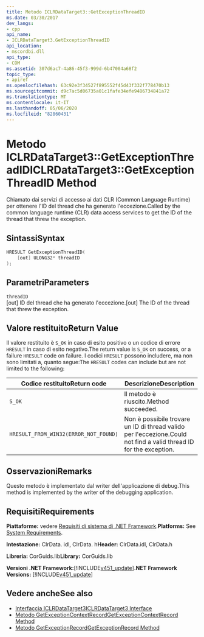 ```yaml
---
title: Metodo ICLRDataTarget3::GetExceptionThreadID
ms.date: 03/30/2017
dev_langs:
- cpp
api_name:
- ICLRDataTarget3.GetExceptionThreadID
api_location:
- mscordbi.dll
api_type:
- COM
ms.assetid: 307d6ac7-4a86-45f3-999d-6b47004a68f2
topic_type:
- apiref
ms.openlocfilehash: 63c92e3f34527f895552f45d43f332f778470b13
ms.sourcegitcommit: d9c7ac5d06735a01c1fafe34efe9486734841a72
ms.translationtype: MT
ms.contentlocale: it-IT
ms.lasthandoff: 05/06/2020
ms.locfileid: "82860431"
---
```

# <a name="iclrdatatarget3getexceptionthreadid-method"></a><span data-ttu-id="2a0df-102">Metodo ICLRDataTarget3::GetExceptionThreadID</span><span class="sxs-lookup"><span data-stu-id="2a0df-102">ICLRDataTarget3::GetExceptionThreadID Method</span></span>
<span data-ttu-id="2a0df-103">Chiamato dai servizi di accesso ai dati CLR (Common Language Runtime) per ottenere l'ID del thread che ha generato l'eccezione.</span><span class="sxs-lookup"><span data-stu-id="2a0df-103">Called by the common language runtime (CLR) data access services to get the ID of the thread that threw the exception.</span></span>  
  
## <a name="syntax"></a><span data-ttu-id="2a0df-104">Sintassi</span><span class="sxs-lookup"><span data-stu-id="2a0df-104">Syntax</span></span>  
  
```cpp  
HRESULT GetExceptionThreadID(  
    [out] ULONG32* threadID  
);  
```  
  
## <a name="parameters"></a><span data-ttu-id="2a0df-105">Parametri</span><span class="sxs-lookup"><span data-stu-id="2a0df-105">Parameters</span></span>  
 `threadID`  
 <span data-ttu-id="2a0df-106">[out] ID del thread che ha generato l'eccezione.</span><span class="sxs-lookup"><span data-stu-id="2a0df-106">[out] The ID of the thread that threw the exception.</span></span>  
  
## <a name="return-value"></a><span data-ttu-id="2a0df-107">Valore restituito</span><span class="sxs-lookup"><span data-stu-id="2a0df-107">Return Value</span></span>  
 <span data-ttu-id="2a0df-108">Il valore restituito è `S_OK` in caso di esito positivo o un codice di errore `HRESULT` in caso di esito negativo.</span><span class="sxs-lookup"><span data-stu-id="2a0df-108">The return value is `S_OK` on success, or a failure `HRESULT` code on failure.</span></span> <span data-ttu-id="2a0df-109">I codici `HRESULT` possono includere, ma non sono limitati a, quanto segue:</span><span class="sxs-lookup"><span data-stu-id="2a0df-109">The `HRESULT` codes can include but are not limited to the following:</span></span>  
  
|<span data-ttu-id="2a0df-110">Codice restituito</span><span class="sxs-lookup"><span data-stu-id="2a0df-110">Return code</span></span>|<span data-ttu-id="2a0df-111">Descrizione</span><span class="sxs-lookup"><span data-stu-id="2a0df-111">Description</span></span>|  
|-----------------|-----------------|  
|`S_OK`|<span data-ttu-id="2a0df-112">Il metodo è riuscito.</span><span class="sxs-lookup"><span data-stu-id="2a0df-112">Method succeeded.</span></span>|  
|`HRESULT_FROM_WIN32(ERROR_NOT_FOUND)`|<span data-ttu-id="2a0df-113">Non è possibile trovare un ID di thread valido per l'eccezione.</span><span class="sxs-lookup"><span data-stu-id="2a0df-113">Could not find a valid thread ID for the exception.</span></span>|  
  
## <a name="remarks"></a><span data-ttu-id="2a0df-114">Osservazioni</span><span class="sxs-lookup"><span data-stu-id="2a0df-114">Remarks</span></span>  
 <span data-ttu-id="2a0df-115">Questo metodo è implementato dal writer dell'applicazione di debug.</span><span class="sxs-lookup"><span data-stu-id="2a0df-115">This method is implemented by the writer of the debugging application.</span></span>  
  
## <a name="requirements"></a><span data-ttu-id="2a0df-116">Requisiti</span><span class="sxs-lookup"><span data-stu-id="2a0df-116">Requirements</span></span>  
 <span data-ttu-id="2a0df-117">**Piattaforme:** vedere [Requisiti di sistema di .NET Framework](../../get-started/system-requirements.md).</span><span class="sxs-lookup"><span data-stu-id="2a0df-117">**Platforms:** See [System Requirements](../../get-started/system-requirements.md).</span></span>  
  
 <span data-ttu-id="2a0df-118">**Intestazione:** ClrData. idl, ClrData. h</span><span class="sxs-lookup"><span data-stu-id="2a0df-118">**Header:** ClrData.idl, ClrData.h</span></span>  
  
 <span data-ttu-id="2a0df-119">**Libreria:** CorGuids.lib</span><span class="sxs-lookup"><span data-stu-id="2a0df-119">**Library:** CorGuids.lib</span></span>  
  
 <span data-ttu-id="2a0df-120">**Versioni .NET Framework:**[!INCLUDE[v451_update](../../../../includes/net-current-v451-nov-plus.md)]</span><span class="sxs-lookup"><span data-stu-id="2a0df-120">**.NET Framework Versions:** [!INCLUDE[v451_update](../../../../includes/net-current-v451-nov-plus.md)]</span></span>  
  
## <a name="see-also"></a><span data-ttu-id="2a0df-121">Vedere anche</span><span class="sxs-lookup"><span data-stu-id="2a0df-121">See also</span></span>

- [<span data-ttu-id="2a0df-122">Interfaccia ICLRDataTarget3</span><span class="sxs-lookup"><span data-stu-id="2a0df-122">ICLRDataTarget3 Interface</span></span>](iclrdatatarget3-interface.md)
- [<span data-ttu-id="2a0df-123">Metodo GetExceptionContextRecord</span><span class="sxs-lookup"><span data-stu-id="2a0df-123">GetExceptionContextRecord Method</span></span>](iclrdatatarget3-getexceptioncontextrecord-method.md)
- [<span data-ttu-id="2a0df-124">Metodo GetExceptionRecord</span><span class="sxs-lookup"><span data-stu-id="2a0df-124">GetExceptionRecord Method</span></span>](iclrdatatarget3-getexceptionrecord-method.md)
